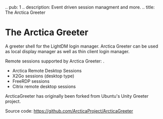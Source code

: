 .. pub: 1
.. description: Event driven session managment and more.
.. title: The Arctica Greeter

# The Arctica Greeter 

A greeter shell for the LightDM login manager. Arctica Greeter can be used as
local display manager as well as thin client login manager.

Remote sessions supported by Arctica Greeter:
.
- Arctica Remote Desktop Sessions
- X2Go sessions (desktop type)
- FreeRDP sessions
- Citrix remote desktop sessions

ArcticaGreeter has originally been forked from Ubuntu's Unity Greeter project.

Source code: <https://github.com/ArcticaProject/ArcticaGreeter>
